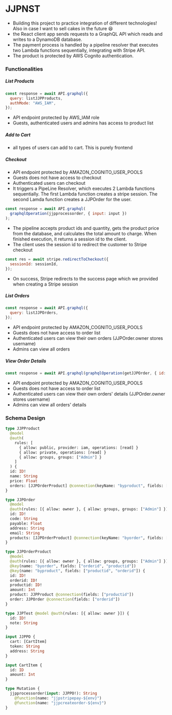 # JJPNST

- Building this project to practice integration of different technologies! Also in case I want to sell cakes in the future :laughing:
- the React client app sends requests to a GraphQL API which reads and writes to a DynamoDB database.
- The payment process is handled by a pipeline resolver that executes two Lambda functions sequentially, integrating with Stripe API.
- The product is protected by AWS Cognito authentication.

### Functionalities

##### List Products

```javascript
const response = await API.graphql({
  query: listJJPProducts,
  authMode: "AWS_IAM",
});
```

- API endpoint protected by AWS_IAM role
- Guests, authenticated users and admins has access to product list

##### Add to Cart

- all types of users can add to cart. This is purely frontend

##### Checkout

- API endpoint protected by AMAZON_COGNITO_USER_POOLS
- Guests does not have access to checkout
- Authenticated users can checkout
- It triggers a PipeLine Resolver, which executes 2 Lambda functions sequentially. The first Lambda function creates a stripe session. The second Lamda function creates a JJPOrder for the user.

```javascript
const response = await API.graphql(
  graphqlOperation(jjpprocessorder, { input: input })
);
```

- The pipeline accepts product ids and quantity, gets the product price from the database, and calculates the total amount to charge. When finished execution, it returns a session id to the client.
- The client uses the session id to redirect the customer to Stripe checkout

```javascript
const res = await stripe.redirectToCheckout({
  sessionId: sessionId,
});
```

- On success, Stripe redirects to the success page which we provided when creating a Stripe session

##### List Orders

```javascript
const response = await API.graphql({
  query: listJJPOrders,
});
```

- API endpoint protected by AMAZON_COGNITO_USER_POOLS
- Guests does not have access to order list
- Authenticated users can view their own orders (JJPOrder.owner stores username)
- Admins can view all orders

##### View Order Details

```javascript
const response = await API.graphql(graphqlOperation(getJJPOrder, { id: id }));
```

- API endpoint protected by AMAZON_COGNITO_USER_POOLS
- Guests does not have access to order list
- Authenticated users can view their own orders' details (JJPOrder.owner stores username)
- Admins can view all orders' details

### Schema Design

```graphql
type JJPProduct
  @model
  @auth(
    rules: [
      { allow: public, provider: iam, operations: [read] }
      { allow: private, operations: [read] }
      { allow: groups, groups: ["Admin"] }
    ]
  ) {
  id: ID!
  name: String
  price: Float
  orders: [JJPOrderProduct] @connection(keyName: "byproduct", fields: ["id"])
}

type JJPOrder
  @model
  @auth(rules: [{ allow: owner }, { allow: groups, groups: ["Admin"] }]) {
  id: ID!
  code: String
  payable: Float
  address: String
  email: String
  products: [JJPOrderProduct] @connection(keyName: "byorder", fields: ["id"])
}

type JJPOrderProduct
  @model
  @auth(rules: [{ allow: owner }, { allow: groups, groups: ["Admin"] }])
  @key(name: "byorder", fields: ["orderid", "productid"])
  @key(name: "byproduct", fields: ["productid", "orderid"]) {
  id: ID!
  orderid: ID!
  productid: ID!
  amount: Int
  product: JJPProduct @connection(fields: ["productid"])
  order: JJPOrder @connection(fields: ["orderid"])
}

type JJPTest @model @auth(rules: [{ allow: owner }]) {
  id: ID!
  note: String
}

input JJPPO {
  cart: [CartItem]
  token: String
  address: String
}

input CartItem {
  id: ID
  amount: Int
}

type Mutation {
  jjpprocessorder(input: JJPPO!): String
    @function(name: "jjpstripepay-${env}")
    @function(name: "jjpcreateorder-${env}")
}
```
